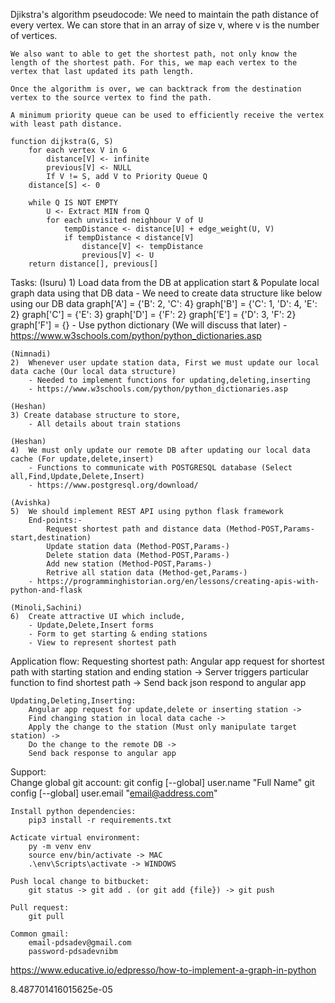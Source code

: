 Djikstra's algorithm pseudocode:
    We need to maintain the path distance of every vertex. We can store that in an array of size v, where v is the number of vertices.

    We also want to able to get the shortest path, not only know the length of the shortest path. For this, we map each vertex to the vertex that last updated its path length.

    Once the algorithm is over, we can backtrack from the destination vertex to the source vertex to find the path.

    A minimum priority queue can be used to efficiently receive the vertex with least path distance.

    function dijkstra(G, S)
        for each vertex V in G
            distance[V] <- infinite
            previous[V] <- NULL
            If V != S, add V to Priority Queue Q
        distance[S] <- 0
        
        while Q IS NOT EMPTY
            U <- Extract MIN from Q
            for each unvisited neighbour V of U
                tempDistance <- distance[U] + edge_weight(U, V)
                if tempDistance < distance[V]
                    distance[V] <- tempDistance
                    previous[V] <- U
        return distance[], previous[]


Tasks:
    (Isuru)
    1)  Load data from the DB at application start & Populate local graph data using that DB data
        - We need to create data structure like below using our DB data
            graph['A'] = {'B': 2, 'C': 4}
            graph['B'] = {'C': 1, 'D': 4, 'E': 2}
            graph['C'] = {'E': 3}
            graph['D'] = {'F': 2}
            graph['E'] = {'D': 3, 'F': 2}
            graph['F'] = {}
        - Use python dictionary (We will discuss that later)
        - https://www.w3schools.com/python/python_dictionaries.asp

    (Nimnadi)
    2)  Whenever user update station data, First we must update our local data cache (Our local data structure)
        - Needed to implement functions for updating,deleting,inserting
        - https://www.w3schools.com/python/python_dictionaries.asp

    (Heshan)
    3) Create database structure to store,
        - All details about train stations

    (Heshan)
    4)  We must only update our remote DB after updating our local data cache (For update,delete,insert) 
        - Functions to communicate with POSTGRESQL database (Select all,Find,Update,Delete,Insert)
        - https://www.postgresql.org/download/

    (Avishka)
    5)  We should implement REST API using python flask framework
        End-points:-
            Request shortest path and distance data (Method-POST,Params-start,destination)
            Update station data (Method-POST,Params-)
            Delete station data (Method-POST,Params-)
            Add new station (Method-POST,Params-)
            Retrive all station data (Method-get,Params-)
        - https://programminghistorian.org/en/lessons/creating-apis-with-python-and-flask

    (Minoli,Sachini)
    6)  Create attractive UI which include,
        - Update,Delete,Insert forms
        - Form to get starting & ending stations
        - View to represent shortest path
    

Application flow:
    Requesting shortest path:
        Angular app request for shortest path with starting station and ending station -> 
        Server triggers particular function to find shortest path ->
        Send back json respond to angular app

    Updating,Deleting,Inserting:
        Angular app request for update,delete or inserting station ->
        Find changing station in local data cache ->
        Apply the change to the station (Must only manipulate target station) ->
        Do the change to the remote DB ->
        Send back response to angular app

Support:   
    Change global git account:
        git config [--global] user.name "Full Name"
        git config [--global] user.email "email@address.com"

    Install python dependencies:
        pip3 install -r requirements.txt

    Acticate virtual environment:
        py -m venv env
        source env/bin/activate -> MAC
        .\env\Scripts\activate -> WINDOWS

    Push local change to bitbucket:
        git status -> git add . (or git add {file}) -> git push
    
    Pull request:
        git pull

    Common gmail:
        email-pdsadev@gmail.com
        password-pdsadevnibm

https://www.educative.io/edpresso/how-to-implement-a-graph-in-python

8.487701416015625e-05